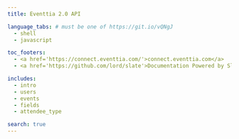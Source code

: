 ```yaml
---
title: Eventtia 2.0 API

language_tabs: # must be one of https://git.io/vQNgJ
  - shell
  - javascript

toc_footers:
  - <a href='https://connect.eventtia.com/'>connect.eventtia.com</a>
  - <a href='https://github.com/lord/slate'>Documentation Powered by Slate</a>

includes:
  - intro
  - users
  - events
  - fields
  - attendee_type

search: true
---
```

